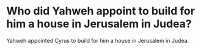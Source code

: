 # Who did Yahweh appoint to build for him a house in Jerusalem in Judea?

Yahweh appointed Cyrus to build for him a house in Jerusalem in Judea.

